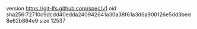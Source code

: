 version https://git-lfs.github.com/spec/v1
oid sha256:72710c9dcdd40edda240942641a30a38f61a3d6a900126e5dd3bed8e62b864e9
size 12537
